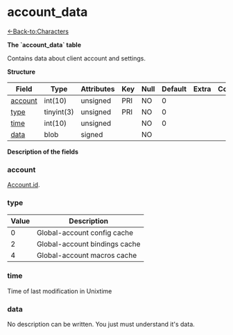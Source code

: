 # account\_data

[<-Back-to:Characters](database-characters.md)

**The \`account\_data\` table**

Contains data about client account and settings.

**Structure**

| Field        | Type       | Attributes | Key | Null | Default | Extra | Comment |
|--------------|------------|------------|-----|------|---------|-------|---------|
| [account][1] | int(10)    | unsigned   | PRI | NO   | 0       |       |         |
| [type][2]    | tinyint(3) | unsigned   | PRI | NO   | 0       |       |         |
| [time][3]    | int(10)    | unsigned   |     | NO   | 0       |       |         |
| [data][4]    | blob       | signed     |     | NO   |         |       |         |

[1]: #account
[2]: #type
[3]: #time
[4]: #data

**Description of the fields**

### account

[Account.id](http://www.azerothcore.org/wiki/account#id).

### type

| Value | Description                   |
|-------|-------------------------------|
| 0     | Global-account config cache   |
| 2     | Global-account bindings cache |
| 4     | Global-account macros cache   |

### time

Time of last modification in Unixtime

### data

No description can be written. You just must understand it's data.
